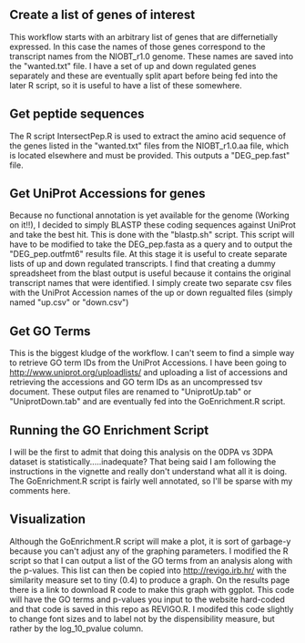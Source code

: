 ## Create a list of genes of interest
This workflow starts with an arbitrary list of genes that are differnetially expressed. In this case the names of those genes correspond to the transcript names from the NIOBT_r1.0 genome. These names are saved into the "wanted.txt" file. I have a set of up and down regulated genes separately and these are eventually split apart before being fed into the later R script, so it is useful to have a list of these somewhere.

## Get peptide sequences
The R script IntersectPep.R is used to extract the amino acid sequence of the genes listed in the "wanted.txt" files from the NIOBT_r1.0.aa file, which is located elsewhere and must be provided. This outputs a "DEG_pep.fast" file.

## Get UniProt Accessions for genes
Because no functional annotation is yet available for the genome (Working on it!!), I decided to simply BLASTP these coding sequences against UniProt and take the best hit. This is done with the "blastp.sh" script. This script will have to be modified to take the DEG_pep.fasta as a query and to output the "DEG_pep.outfmt6" results file. At this stage it is useful to create separate lists of up and down regulated transcripts. I find that creating a dummy spreadsheet from the blast output is useful because it contains the original transcript names that were identified. I simply create two separate csv files with the UniProt Accession names of the up or down regualted files (simply named "up.csv" or "down.csv")

## Get GO Terms
This is the biggest kludge of the workflow. I can't seem to find a simple way to retrieve GO term IDs from the UniProt Accessions. I have been going to http://www.uniprot.org/uploadlists/ and uploading a list of accessions and retrieving the accessions and GO term IDs as an uncompressed tsv document. These output files are renamed to "UniprotUp.tab" or "UniprotDown.tab" and are eventually fed into the GoEnrichment.R script.

## Running the GO Enrichment Script
I will be the first to admit that doing this analysis on the 0DPA vs 3DPA dataset is statistically.....inadequate? That being said I am following the instructions in the vignette and really don't understand what all it is doing. The GoEnrichment.R script is fairly well annotated, so I'll be sparse with my comments here.

## Visualization
Although the GoEnrichment.R script will make a plot, it is sort of garbage-y because you can't adjust any of the graphing parameters. I modified the R script so that I can output a list of the GO terms from an analysis along with the p-values. This list can then be copied into http://revigo.irb.hr/ with the similarity measure set to tiny (0.4) to produce a graph. On the results page there is a link to download R code to make this graph with ggplot. This code will have the GO terms and p-values you input to the website hard-coded and that code is saved in this repo as REVIGO.R. I modifed this code slightly to change font sizes and to label not by the dispensibility measure, but rather by the log_10_pvalue column.
